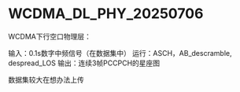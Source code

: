# WCDMA_DL_PHY_20250706

WCDMA下行空口物理层：

输入：0.1s数字中频信号（在数据集中）
运行：ASCH，AB_descramble, despread_LOS
输出：连续3帧PCCPCH的星座图

数据集较大在想办法上传